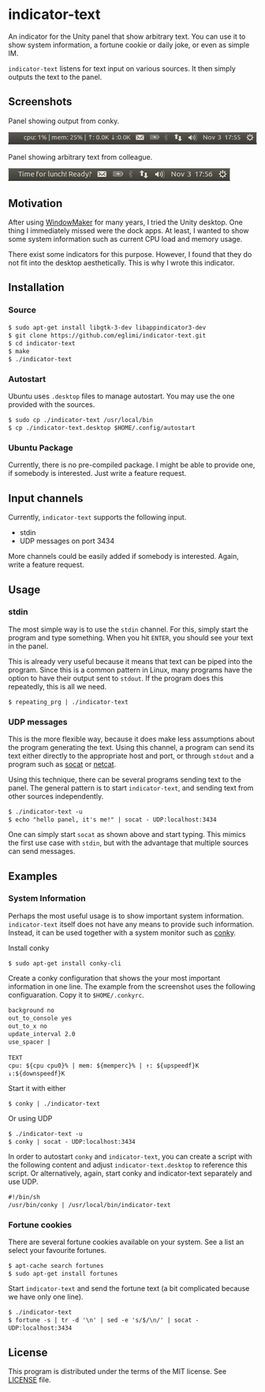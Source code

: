 # indicator-text

An indicator for the Unity panel that show arbitrary text. You can use it to
show system information, a fortune cookie or daily joke, or even as simple IM.

`indicator-text` listens for text input on various sources. It then simply
outputs the text to the panel. 

## Screenshots

Panel showing output from conky.

![indicator-text screenshot 1](https://github.com/eglimi/indicator-text/raw/master/img/indicator-text-1.png "indicator-text screenshot 1")

Panel showing arbitrary text from colleague.

![indicator-text screenshot 2](https://github.com/eglimi/indicator-text/raw/master/img/indicator-text-2.png "indicator-text screenshot 2")

## Motivation

After using [WindowMaker](http://windowmaker.org/) for many years, I tried the
Unity desktop. One thing I immediately missed were the dock apps. At least, I
wanted to show some system information such as current CPU load and memory
usage.

There exist some indicators for this purpose. However, I found that they do not
fit into the desktop aesthetically. This is why I wrote this indicator.

## Installation

### Source

	$ sudo apt-get install libgtk-3-dev libappindicator3-dev
	$ git clone https://github.com/eglimi/indicator-text.git
	$ cd indicator-text
	$ make
	$ ./indicator-text

### Autostart

Ubuntu uses `.desktop` files to manage autostart. You may use the one provided
with the sources.

	$ sudo cp ./indicator-text /usr/local/bin
	$ cp ./indicator-text.desktop $HOME/.config/autostart

### Ubuntu Package

Currently, there is no pre-compiled package. I might be able to provide one, if
somebody is interested. Just write a feature request.

## Input channels

Currently, `indicator-text` supports the following input.

* stdin
* UDP messages on port 3434

More channels could be easily added if somebody is interested. Again, write a
feature request.

## Usage

### stdin

The most simple way is to use the `stdin` channel. For this, simply start the
program and type something. When you hit `ENTER`, you should see your text in
the panel.

This is already very useful because it means that text can be piped into the
program. Since this is a common pattern in Linux, many programs have the option
to have their output sent to `stdout`. If the program does this repeatedly,
this is all we need.

	$ repeating_prg | ./indicator-text

### UDP messages

This is the more flexible way, because it does make less assumptions about the
program generating the text. Using this channel, a program can send its text
either directly to the appropriate host and port, or through `stdout` and a
program such as [socat](http://www.dest-unreach.org/socat/) or
[netcat](http://netcat.sourceforge.net/).

Using this technique, there can be several programs sending text to the panel.
The general pattern is to start `indicator-text`, and sending text from other
sources independently.

	$ ./indicator-text -u
	$ echo "hello panel, it's me!" | socat - UDP:localhost:3434

One can simply start `socat` as shown above and start typing. This mimics the
first use case with `stdin`, but with the advantage that multiple sources can
send messages.

## Examples

### System Information

Perhaps the most useful usage is to show important system information.
`indicator-text` itself does not have any means to provide such information.
Instead, it can be used together with a system monitor such as
[conky](http://conky.sourceforge.net/).

Install conky

	$ sudo apt-get install conky-cli

Create a conky configuration that shows the your most important information in
one line. The example from the screenshot uses the following configuaration.
Copy it to `$HOME/.conkyrc`.

	background no
	out_to_console yes
	out_to_x no
	update_interval 2.0
	use_spacer | 
	
	TEXT
	cpu: ${cpu cpu0}% | mem: ${memperc}% | ↑: ${upspeedf}K ↓:${downspeedf}K

Start it with either

	$ conky | ./indicator-text

Or using UDP

	$ ./indicator-text -u
	$ conky | socat - UDP:localhost:3434

In order to autostart `conky` and `indicator-text`, you can create a script
with the following content and adjust `indicator-text.desktop` to reference
this script. Or alternatively, again, start conky and indicator-text separately
and use UDP.

	#!/bin/sh
	/usr/bin/conky | /usr/local/bin/indicator-text


### Fortune cookies

There are several fortune cookies available on your system. See a list an
select your favourite fortunes.

	$ apt-cache search fortunes
	$ sudo apt-get install fortunes

Start `indicator-text` and send the fortune text (a bit complicated because we
have only one line).
	
	$ ./indicator-text
	$ fortune -s | tr -d '\n' | sed -e 's/$/\n/' | socat - UDP:localhost:3434

## License

This program is distributed under the terms of the MIT license. See
[LICENSE](https://github.com/eglimi/indicator-text/raw/master/LICENSE) file.
